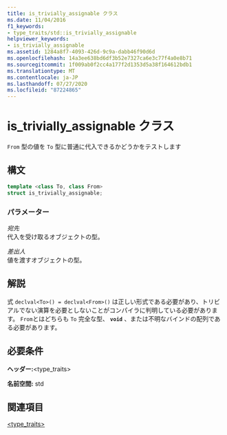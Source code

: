 ```yaml
---
title: is_trivially_assignable クラス
ms.date: 11/04/2016
f1_keywords:
- type_traits/std::is_trivially_assignable
helpviewer_keywords:
- is_trivially_assignable
ms.assetid: 1284a8f7-4093-426d-9c9a-dabb46f90d6d
ms.openlocfilehash: 14a3ee638bd6df3b52e7327ca6e3c77f4a0e8b71
ms.sourcegitcommit: 1f009ab0f2cc4a177f2d1353d5a38f164612bdb1
ms.translationtype: MT
ms.contentlocale: ja-JP
ms.lasthandoff: 07/27/2020
ms.locfileid: "87224865"
---
```

# <a name="is_trivially_assignable-class"></a>is_trivially_assignable クラス

`From` 型の値を `To` 型に普通に代入できるかどうかをテストします

## <a name="syntax"></a>構文

```cpp
template <class To, class From>
struct is_trivially_assignable;
```

### <a name="parameters"></a>パラメーター

*宛先*\
代入を受け取るオブジェクトの型。

*差出人*\
値を渡すオブジェクトの型。

## <a name="remarks"></a>解説

式 `declval<To>() = declval<From>()` は正しい形式である必要があり、トリビアルでない演算を必要としないことがコンパイラに判明している必要があります。 `From`とはどちらも `To` 完全な型、 **`void`** 、または不明なバインドの配列である必要があります。

## <a name="requirements"></a>必要条件

**ヘッダー:**\<type_traits>

**名前空間:** std

## <a name="see-also"></a>関連項目

[<type_traits>](../standard-library/type-traits.md)
